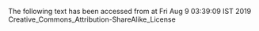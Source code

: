 The following text has been accessed from at Fri Aug 9 03:39:09 IST 2019
Creative_Commons_Attribution-ShareAlike_License
